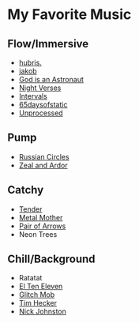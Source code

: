 # My Favorite Music

## Flow/Immersive

- [hubris.](https://hubrisband.bandcamp.com/)
- [jakob](https://jakob.bandcamp.com/)
- [God is an Astronaut](https://www.youtube.com/watch?v=yhXHH2sZlQU)
- [Night
   Verses](https://nightverses.bandcamp.com/album/from-the-gallery-of-sleep)
- [Intervals](https://intervalsmusic.bandcamp.com/album/the-way-forward)
- [65daysofstatic](https://birdsrobe.bandcamp.com/album/wild-light)
- [Unprocessed](https://unprocessed.bandcamp.com/album/covenant)

## Pump

- [Russian Circles](https://russiancircles.bandcamp.com/)
- [Zeal and Ardor](https://zealandardor.bandcamp.com/)

## Catchy

- [Tender](https://tender.bandcamp.com/album/fear-of-falling-asleep)
- [Metal Mother](https://metalmother.bandcamp.com/)
- [Pair of Arrows](https://pairofarrows.bandcamp.com/)
- Neon Trees

## Chill/Background

- Ratatat
- [El Ten Eleven](https://fakerecordlabel.bandcamp.com/album/el-ten-eleven-album)
- [Glitch Mob](https://theglitchmob.bandcamp.com/)
- [Tim Hecker](https://timhecker.bandcamp.com/)
- [Nick Johnston](https://www.youtube.com/watch?v=MfiNRE6IZJM)


